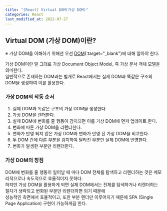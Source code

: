 ```yaml
---
title: "[React] Virtual DOM(가상 DOM)"
categories: React
last_modified_at: 2022-07-27
---
```


## Virtual DOM (가상 DOM)이란?

※ 가상 DOM을 이해하기 위해선 우선 [DOM](https://moon-ga.github.io/html/dom/){:target="\_blank"}에 대해 알아야 한다.

가상 DOM이란 말 그대로 가상 Document Object Model, 즉 가상 문서 객체 모델을 의미한다.  
일반적으로 존재하는 DOM과는 별개로 React에서는 실제 DOM과 똑같은 구조의 DOM을 생성하여 이를 활용한다.

### 가상 DOM의 작동 순서

1. 실제 DOM과 똑같은 구조의 가상 DOM을 생성한다.
2. 가상 DOM을 렌더한다.
3. 실제 DOM에 변화를 줄 행동이 감지되면 이를 가상 DOM에 먼저 업데이트 한다.
4. 변화에 따른 가상 DOM을 리렌더한다.
5. 변화가 반영 되지 않은 가상 DOM과 변화가 반영 된 가상 DOM을 비교한다.
6. 두 DOM 간에 다른 부분을 감지하여 달라진 부분만 실제 DOM에 반영한다.
7. 변화가 발생한 부분만 리렌더한다.

### 가상 DOM의 장점

DOM에 변화를 줄 행동이 일어날 때 마다 DOM 전체를 탐색하고 리렌더하는 것은 메모리적으로나 속도적으로 효율적이지 못하다.  
하지만 가상 DOM을 활용하게 되면 실제 DOM에서는 전체를 탐색하거나 리렌더하는 절차가 생략되고 변화된 부분만 리렌더하면 되기 때문에  
성능적인 측면에서 효율적이고, 또한 부분 렌더만 이루어지기 때문에 SPA (Single Page Application) 구현이 가능하게끔 한다.
